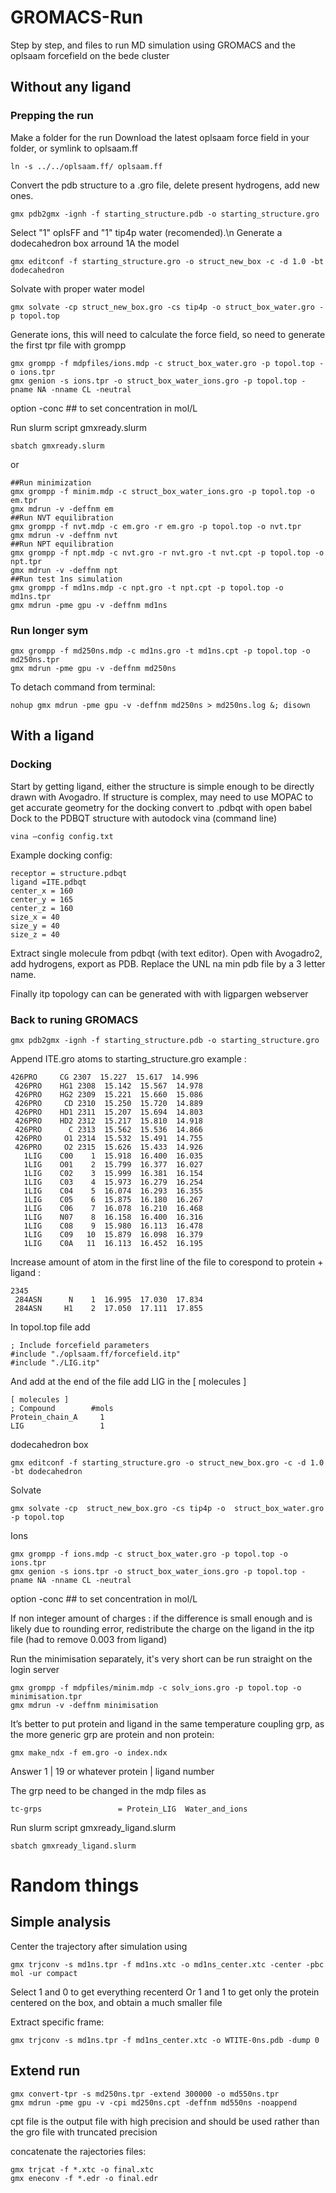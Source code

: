 # GROMACS-Run

Step by step, and files to run MD simulation using GROMACS and the oplsaam forcefield on the bede cluster

## Without any ligand
### Prepping the run
Make a folder for the run
Download the latest oplsaam force field in your folder, or symlink to oplsaam.ff
```
ln -s ../../oplsaam.ff/ oplsaam.ff
```
Convert the pdb structure to a .gro file, delete present hydrogens, add new ones.
```
gmx pdb2gmx -ignh -f starting_structure.pdb -o starting_structure.gro
```
Select "1" oplsFF and "1" tip4p water (recomended).\n
Generate a dodecahedron box arround 1A the model
```
gmx editconf -f starting_structure.gro -o struct_new_box -c -d 1.0 -bt dodecahedron
```
Solvate with proper water model
```
gmx solvate -cp struct_new_box.gro -cs tip4p -o struct_box_water.gro -p topol.top
```
Generate ions, this will need to calculate the force field, so need to generate the first tpr file with grompp
```
gmx grompp -f mdpfiles/ions.mdp -c struct_box_water.gro -p topol.top -o ions.tpr
gmx genion -s ions.tpr -o struct_box_water_ions.gro -p topol.top -pname NA -nname CL -neutral
```
option -conc ## to set concentration in mol/L


Run slurm script gmxready.slurm
```
sbatch gmxready.slurm
```
or
```
##Run minimization
gmx grompp -f minim.mdp -c struct_box_water_ions.gro -p topol.top -o em.tpr
gmx mdrun -v -deffnm em
##Run NVT equilibration
gmx grompp -f nvt.mdp -c em.gro -r em.gro -p topol.top -o nvt.tpr
gmx mdrun -v -deffnm nvt
##Run NPT equilibration
gmx grompp -f npt.mdp -c nvt.gro -r nvt.gro -t nvt.cpt -p topol.top -o npt.tpr
gmx mdrun -v -deffnm npt
##Run test 1ns simulation
gmx grompp -f md1ns.mdp -c npt.gro -t npt.cpt -p topol.top -o md1ns.tpr
gmx mdrun -pme gpu -v -deffnm md1ns
```
### Run longer sym
```
gmx grompp -f md250ns.mdp -c md1ns.gro -t md1ns.cpt -p topol.top -o md250ns.tpr
gmx mdrun -pme gpu -v -deffnm md250ns
```
To detach command from terminal:
```
nohup gmx mdrun -pme gpu -v -deffnm md250ns > md250ns.log &; disown
```
## With a ligand
### Docking
Start by getting ligand, either the structure is simple enough to be directly drawn with  Avogadro.
If structure is complex, may need to use MOPAC to get accurate geometry for the docking
convert to .pdbqt with open babel
Dock to the PDBQT structure with autodock vina (command line)
```
vina –config config.txt
```
Example docking config:
```
receptor = structure.pdbqt
ligand =ITE.pdbqt
center_x = 160
center_y = 165
center_z = 160
size_x = 40
size_y = 40
size_z = 40
```

Extract single molecule from pdbqt (with text editor).
Open with Avogadro2, add hydrogens, export as PDB.
Replace the UNL na min pdb file by a 3 letter name.

Finally itp topology can can be generated with with ligpargen webserver

### Back to runing GROMACS
```
gmx pdb2gmx -ignh -f starting_structure.pdb -o starting_structure.gro
```

Append ITE.gro atoms to starting_structure.gro
example :
```
426PRO     CG 2307  15.227  15.617  14.996
 426PRO    HG1 2308  15.142  15.567  14.978
 426PRO    HG2 2309  15.221  15.660  15.086
 426PRO     CD 2310  15.250  15.720  14.889
 426PRO    HD1 2311  15.207  15.694  14.803
 426PRO    HD2 2312  15.217  15.810  14.918
 426PRO      C 2313  15.562  15.536  14.866
 426PRO     O1 2314  15.532  15.491  14.755
 426PRO     O2 2315  15.626  15.433  14.926
   1LIG    C00    1  15.918  16.400  16.035
   1LIG    O01    2  15.799  16.377  16.027
   1LIG    C02    3  15.999  16.381  16.154
   1LIG    C03    4  15.973  16.279  16.254
   1LIG    C04    5  16.074  16.293  16.355
   1LIG    C05    6  15.875  16.180  16.267
   1LIG    C06    7  16.078  16.210  16.468
   1LIG    N07    8  16.158  16.400  16.316
   1LIG    C08    9  15.980  16.113  16.478
   1LIG    C09   10  15.879  16.098  16.379
   1LIG    C0A   11  16.113  16.452  16.195
```
Increase amount of atom in the first line of the file to corespond to protein + ligand :
```
2345
 284ASN      N    1  16.995  17.030  17.834
 284ASN     H1    2  17.050  17.111  17.855
```
In topol.top file add
```
; Include forcefield parameters
#include "./oplsaam.ff/forcefield.itp"
#include "./LIG.itp"
```

And add at the end of the file add LIG in the \[ molecules \]
```
[ molecules ]
; Compound        #mols
Protein_chain_A     1
LIG                 1
```

dodecahedron box 
```
gmx editconf -f starting_structure.gro -o struct_new_box.gro -c -d 1.0 -bt dodecahedron
```
Solvate
```
gmx solvate -cp  struct_new_box.gro -cs tip4p -o  struct_box_water.gro -p topol.top
```
Ions
```
gmx grompp -f ions.mdp -c struct_box_water.gro -p topol.top -o ions.tpr
gmx genion -s ions.tpr -o struct_box_water_ions.gro -p topol.top -pname NA -nname CL -neutral
```
option -conc ## to set concentration in mol/L

If non integer amount of charges : if the difference is small enough and is likely due to rounding error, redistribute the charge on the ligand in the itp file (had to remove 0.003 from ligand)

Run the minimisation separately, it's very short can be run straight on the login server
```
gmx grompp -f mdpfiles/minim.mdp -c solv_ions.gro -p topol.top -o minimisation.tpr
gmx mdrun -v -deffnm minimisation
```

It’s better to put protein and ligand in the same temperature coupling grp, as the more generic grp are protein and non protein:
```
gmx make_ndx -f em.gro -o index.ndx
```
Answer 1 | 19  or whatever protein | ligand number

The grp need to be changed in the mdp files as
```
tc-grps                 = Protein_LIG  Water_and_ions
```
Run slurm script gmxready_ligand.slurm
```
sbatch gmxready_ligand.slurm
```

# Random things
## Simple analysis
Center the trajectory after simulation using
```
gmx trjconv -s md1ns.tpr -f md1ns.xtc -o md1ns_center.xtc -center -pbc mol -ur compact
```
Select 1 and 0 to get everything recenterd
Or 1 and 1 to get only the protein centered on the box, and obtain a much smaller file

Extract specific frame:
```
gmx trjconv -s md1ns.tpr -f md1ns_center.xtc -o WTITE-0ns.pdb -dump 0
```
 
## Extend run
```
gmx convert-tpr -s md250ns.tpr -extend 300000 -o md550ns.tpr
gmx mdrun -pme gpu -v -cpi md250ns.cpt -deffnm md550ns -noappend
```
cpt file is the output file with high precision and should be used rather than the gro file with truncated precision

concatenate the rajectories files:
```
gmx trjcat -f *.xtc -o final.xtc
gmx eneconv -f *.edr -o final.edr
```

